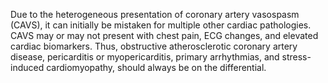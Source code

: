 Due to the heterogeneous presentation of coronary artery vasospasm (CAVS), it can initially be mistaken for multiple other cardiac pathologies. CAVS may or may not present with chest pain, ECG changes, and elevated cardiac biomarkers. Thus, obstructive atherosclerotic coronary artery disease, pericarditis or myopericarditis, primary arrhythmias, and stress-induced cardiomyopathy, should always be on the differential.